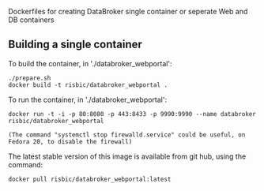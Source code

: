Dockerfiles for creating DataBroker single container or seperate Web and DB containers

Building a single container
---------------------------

To build the container, in './databroker_webportal':

    ./prepare.sh
    docker build -t risbic/databroker_webportal .

To run the container, in './databroker_webportal':
 
    docker run -t -i -p 80:8080 -p 443:8433 -p 9990:9990 --name databroker risbic/databroker_webportal

    (The command "systemctl stop firewalld.service" could be useful, on Fedora 20, to disable the firewall)

The latest stable version of this image is available from git hub, using the command:

    docker pull risbic/databroker_webportal:latest

